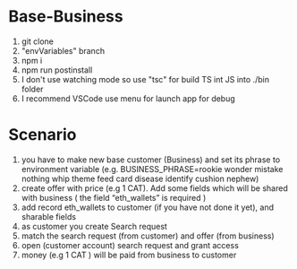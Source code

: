 # Base-Business
1. git clone
2. "envVariables" branch
3. npm i
4. npm run postinstall
5. I don't use watching mode
so use "tsc" for build TS  int JS into ./bin folder
6. I recommend VSCode use menu for launch app for debug
#  Scenario
1. you have to make new base customer (Business) and set its phrase to  environment variable  (e.g. BUSINESS_PHRASE=rookie wonder mistake nothing whip theme feed card disease identify cushion nephew)
2. create offer with price (e.g 1 CAT). Add some fields which will be shared with business ( the field “eth_wallets” is required  )
3. add record eth_wallets  to customer (if you have not done it yet), and sharable fields
4. as customer you create Search request
5. match the search request (from customer) and offer (from business)
6. open (customer account) search request and grant access
7. money (e.g 1 CAT ) will be paid from business to customer

